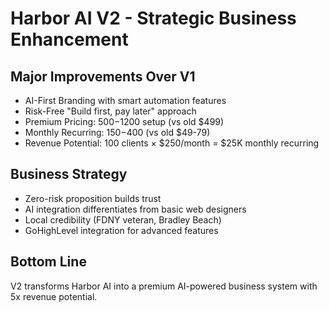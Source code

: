 # Harbor AI V2 - Strategic Business Enhancement

## Major Improvements Over V1
- AI-First Branding with smart automation features
- Risk-Free "Build first, pay later" approach
- Premium Pricing: $500-$1200 setup (vs old $499)
- Monthly Recurring: $150-$400 (vs old $49-79)
- Revenue Potential: 100 clients × $250/month = $25K monthly recurring

## Business Strategy
- Zero-risk proposition builds trust
- AI integration differentiates from basic web designers
- Local credibility (FDNY veteran, Bradley Beach)
- GoHighLevel integration for advanced features

## Bottom Line
V2 transforms Harbor AI into a premium AI-powered business system with 5x revenue potential.
